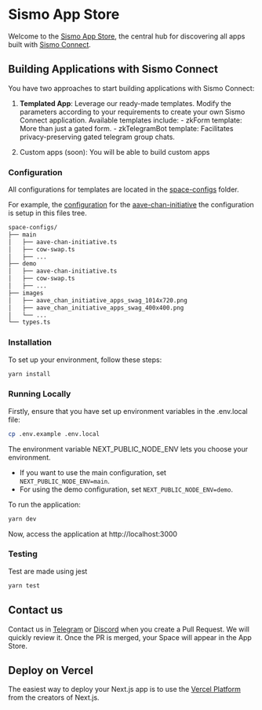 # Sismo App Store

Welcome to the [Sismo App Store](https://app-store-resources.sismo.io/), the central hub for discovering all apps built with [Sismo Connect](https://docs.sismo.io/sismo-docs/build-with-sismo-connect/getting-started).

## Building Applications with Sismo Connect

You have two approaches to start building applications with Sismo Connect:

1. **Templated App**: Leverage our ready-made templates. Modify the parameters according to your requirements to create your own Sismo Connect application.
   Available templates include: - zkForm template: More than just a gated form. - zkTelegramBot template: Facilitates privacy-preserving gated telegram group chats.

2. Custom apps (soon): You will be able to build custom apps

### Configuration

All configurations for templates are located in the [space-configs](./space-configs/) folder.

For example, the [configuration](./space-configs/demo/aave-chan-initiative.ts) for the [aave-chan-initiative](https://demo.apps.sismo.io/aave-chan-initiative/aci-swag) the configuration is setup in this files tree.

```bash
space-configs/
├── main
│   ├── aave-chan-initiative.ts
│   ├── cow-swap.ts
│   ├── ...
├── demo
│   ├── aave-chan-initiative.ts
│   ├── cow-swap.ts
│   ├── ...
├── images
│   ├── aave_chan_initiative_apps_swag_1014x720.png
│   ├── aave_chan_initiative_apps_swag_400x400.png
│   └── ...
└── types.ts
```

### Installation

To set up your environment, follow these steps:

```bash
yarn install
```

### Running Locally

Firstly, ensure that you have set up environment variables in the .env.local file:

```bash
cp .env.example .env.local
```

The environment variable NEXT_PUBLIC_NODE_ENV lets you choose your environment.

- If you want to use the main configuration, set `NEXT_PUBLIC_NODE_ENV=main`.
- For using the demo configuration, set `NEXT_PUBLIC_NODE_ENV=demo`.

To run the application:

```bash
yarn dev
```

Now, access the application at http://localhost:3000

### Testing

Test are made using jest

```bash
yarn test
```

## Contact us

Contact us in [Telegram](https://bit.ly/builders-telegram) or [Discord](https://discord.gg/sismo) when you create a Pull Request. We will quickly review it. Once the PR is merged, your Space will appear in the App Store.

## Deploy on Vercel

The easiest way to deploy your Next.js app is to use the [Vercel Platform](https://vercel.com/new?utm_medium=default-template&filter=next.js&utm_source=create-next-app&utm_campaign=create-next-app-readme) from the creators of Next.js.
